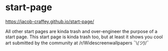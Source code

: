﻿# start-page
 
 https://jacob-craffey.github.io/start-page/
 
 
All other start pages are kinda trash and over-engineer the purpose of a start page.  This start page is kinda trash too, but at least it shows you cool art submitted by the community at /r/Widescreenwallpapers ¯\\_(ツ)_/¯
